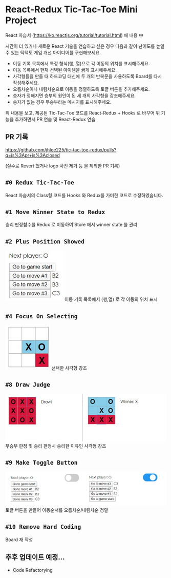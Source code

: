 # React-Redux Tic-Tac-Toe Mini Project

React 자습서 (https://ko.reactjs.org/tutorial/tutorial.html) 에 내용 中

시간이 더 있거나 새로운 React 기술을 연습하고 싶은 경우 다음과 같이 난이도를 높일 수 있는 틱택토 게임 개선 아이디어를 구현해보세요.

- 이동 기록 목록에서 특정 형식(행, 열)으로 각 이동의 위치를 표시해주세요.
- 이동 목록에서 현재 선택된 아이템을 굵게 표시해주세요.
- 사각형들을 만들 때 하드코딩 대신에 두 개의 반복문을 사용하도록 Board를 다시 작성해주세요.
- 오름차순이나 내림차순으로 이동을 정렬하도록 토글 버튼을 추가해주세요.
- 승자가 정해지면 승부의 원인이 된 세 개의 사각형을 강조해주세요.
- 승자가 없는 경우 무승부라는 메시지를 표시해주세요.

위 내용을 보고, 제공된 Tic-Tac-Toe 코드를 React-Redux + Hooks 로 바꾸어 위 기능을 추가하면서 PR 연습 및 React-Redux 연습

## PR 기록

https://github.com/jhlee225/tic-tac-toe-redux/pulls?q=is%3Apr+is%3Aclosed

(실수로 Revert 했거나 logo 사진 제거 등 을 제외한 PR 기록)

## `#0 Redux Tic-Tac-Toe`

React 자습서의 Class형 코드를 Hooks 와 Redux를 가미한 코드로 수정하였습니다.

## `#1 Move Winner State to Redux`

승리 판정함수를 Redux 로 이동하여 Store 에서 winner state 를 관리

## `#2 Plus Position Showed`

<img src="./ReadMe/MoveLoc.jpg">
이동 기록 목록에서 (행,열) 로 각 이동의 위치 표시

## `#4 Focus On Selecting`

<img src="./ReadMe/Selecting.jpg">
선택한 사각형 강조

## `#8 Draw Judge`

<img src="./ReadMe/DrawAndWin.jpg">
무승부 판정 및 승리 판정시 승리한 이유인 사각형 강조

## `#9 Make Toggle Button`

<img src="./ReadMe/ToggleBtn.jpg">
토글 버튼을 만들어 이동순서를 오름차순/내림차순 정렬

## `#10 Remove Hard Coding`

Board 재 작성

## 추후 업데이트 예정...

- Code Refactorying
